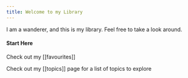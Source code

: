```yaml
---
title: Welcome to my Library
---
```


I am a wanderer, and this is my library. Feel free to take a look around.


#### Start Here

Check out my [[favourites]]

Check out my [[topics]] page for a list of topics to explore
